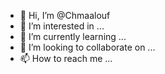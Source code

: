 - 👋 Hi, I’m @Chmaalouf
- 👀 I’m interested in ...
- 🌱 I’m currently learning ...
- 💞️ I’m looking to collaborate on ...
- 📫 How to reach me ...

<!---
Chmaalouf/Chmaalouf is a ✨ special ✨ repository because its `README.md` (this file) appears on your GitHub profile.
You can click the Preview link to take a look at your changes.
--->

